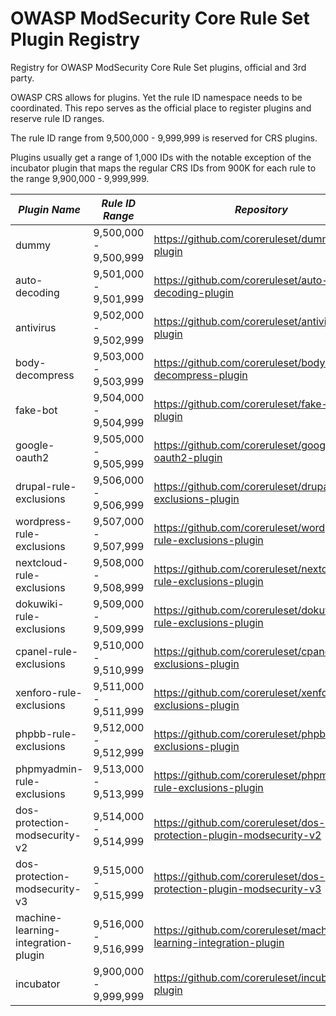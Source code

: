 # OWASP ModSecurity Core Rule Set Plugin Registry
Registry for OWASP ModSecurity Core Rule Set plugins, official and 3rd party.

OWASP CRS allows for plugins. Yet the rule ID namespace needs to be coordinated. This repo serves as the official 
place to register plugins and reserve rule ID ranges.

The rule ID range from 9,500,000 - 9,999,999 is reserved for CRS plugins.

Plugins usually get a range of 1,000 IDs with the notable exception of the incubator plugin that
maps the regular CRS IDs from 900K for each rule to the range 9,900,000 - 9,999,999.

| *Plugin Name*                 | *Rule ID Range*       | *Repository*                                                        | *Type*   | *Status*             |
|-------------------------------|-----------------------|---------------------------------------------------------------------|----------|--------------------- | 
| dummy                         | 9,500,000 - 9,500,999 | https://github.com/coreruleset/dummy-plugin                         | official | -                    | 
| auto-decoding                 | 9,501,000 - 9,501,999 | https://github.com/coreruleset/auto-decoding-plugin                 | official | untested             | 
| antivirus                     | 9,502,000 - 9,502,999 | https://github.com/coreruleset/antivirus-plugin                     | official | &#9989;&nbsp;tested  | 
| body-decompress               | 9,503,000 - 9,503,999 | https://github.com/coreruleset/body-decompress-plugin               | official | &#9989;&nbsp;tested  | 
| fake-bot                      | 9,504,000 - 9,504,999 | https://github.com/coreruleset/fake-bot-plugin                      | official | &#9989;&nbsp;tested  | 
| google-oauth2                 | 9,505,000 - 9,505,999 | https://github.com/coreruleset/google-oauth2-plugin                 | official | &#9989;&nbsp;tested  | 
| drupal-rule-exclusions        | 9,506,000 - 9,506,999 | https://github.com/coreruleset/drupal-rule-exclusions-plugin        | official | untested             |
| wordpress-rule-exclusions     | 9,507,000 - 9,507,999 | https://github.com/coreruleset/wordpress-rule-exclusions-plugin     | official | &#9989;&nbsp;tested  |
| nextcloud-rule-exclusions     | 9,508,000 - 9,508,999 | https://github.com/coreruleset/nextcloud-rule-exclusions-plugin     | official | untested             |
| dokuwiki-rule-exclusions      | 9,509,000 - 9,509,999 | https://github.com/coreruleset/dokuwiki-rule-exclusions-plugin      | official | untested             |
| cpanel-rule-exclusions        | 9,510,000 - 9,510,999 | https://github.com/coreruleset/cpanel-rule-exclusions-plugin        | official | untested             |
| xenforo-rule-exclusions       | 9,511,000 - 9,511,999 | https://github.com/coreruleset/xenforo-rule-exclusions-plugin       | official | &#9989;&nbsp;tested  |
| phpbb-rule-exclusions         | 9,512,000 - 9,512,999 | https://github.com/coreruleset/phpbb-rule-exclusions-plugin         | official | &#9989;&nbsp;tested  |
| phpmyadmin-rule-exclusions    | 9,513,000 - 9,513,999 | https://github.com/coreruleset/phpmyadmin-rule-exclusions-plugin    | official | being tested         |
| dos-protection-modsecurity-v2 | 9,514,000 - 9,514,999 | https://github.com/coreruleset/dos-protection-plugin-modsecurity-v2 | official | untested             |
| dos-protection-modsecurity-v3 | 9,515,000 - 9,515,999 | https://github.com/coreruleset/dos-protection-plugin-modsecurity-v3 | official | draft                |
| machine-learning-integration-plugin | 9,516,000 - 9,516,999 | https://github.com/coreruleset/machine-learning-integration-plugin | official | draft                |
| incubator                     | 9,900,000 - 9,999,999 | https://github.com/coreruleset/incubator-plugin                     | official | -                    |

